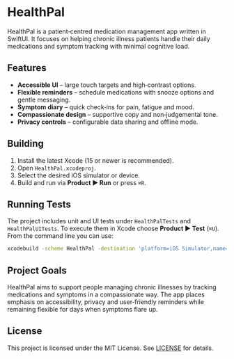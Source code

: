 # HealthPal

HealthPal is a patient‑centred medication management app written in SwiftUI. It focuses on helping chronic illness patients handle their daily medications and symptom tracking with minimal cognitive load.

## Features
- **Accessible UI** – large touch targets and high‑contrast options.
- **Flexible reminders** – schedule medications with snooze options and gentle messaging.
- **Symptom diary** – quick check‑ins for pain, fatigue and mood.
- **Compassionate design** – supportive copy and non‑judgemental tone.
- **Privacy controls** – configurable data sharing and offline mode.

## Building
1. Install the latest Xcode (15 or newer is recommended).
2. Open `HealthPal.xcodeproj`.
3. Select the desired iOS simulator or device.
4. Build and run via **Product ▶ Run** or press `⌘R`.

## Running Tests
The project includes unit and UI tests under `HealthPalTests` and `HealthPalUITests`.
To execute them in Xcode choose **Product ▶ Test** (`⌘U`). From the command line you can use:

```bash
xcodebuild -scheme HealthPal -destination 'platform=iOS Simulator,name=iPhone 15' test
```

## Project Goals
HealthPal aims to support people managing chronic illnesses by tracking medications and symptoms in a compassionate way. The app places emphasis on accessibility, privacy and user‑friendly reminders while remaining flexible for days when symptoms flare up.

## License
This project is licensed under the MIT License. See [LICENSE](LICENSE) for details.
